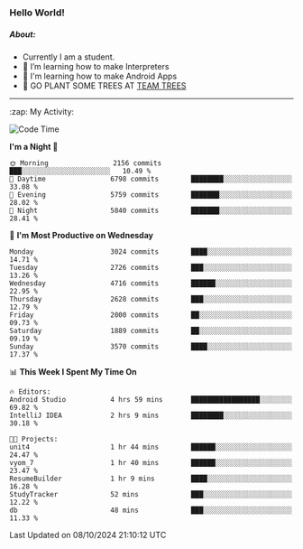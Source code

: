 ### Hello World!

##### About:
- Currently I am a student.
- 🌱 I’m learning how to make Interpreters
- 🌱 I'm learning how to make Android Apps
- 🌱 GO PLANT SOME TREES AT [TEAM TREES](https://teamtrees.org/)

---
  <summary>:zap: My Activity:</summary>
  
<!--START_SECTION:waka-->
![Code Time](http://img.shields.io/badge/Code%20Time-1%2C494%20hrs%2020%20mins-blue)

**I'm a Night 🦉** 

```text
🌞 Morning                2156 commits        ███░░░░░░░░░░░░░░░░░░░░░░   10.49 % 
🌆 Daytime                6798 commits        ████████░░░░░░░░░░░░░░░░░   33.08 % 
🌃 Evening                5759 commits        ███████░░░░░░░░░░░░░░░░░░   28.02 % 
🌙 Night                  5840 commits        ███████░░░░░░░░░░░░░░░░░░   28.41 % 
```
📅 **I'm Most Productive on Wednesday** 

```text
Monday                   3024 commits        ████░░░░░░░░░░░░░░░░░░░░░   14.71 % 
Tuesday                  2726 commits        ███░░░░░░░░░░░░░░░░░░░░░░   13.26 % 
Wednesday                4716 commits        ██████░░░░░░░░░░░░░░░░░░░   22.95 % 
Thursday                 2628 commits        ███░░░░░░░░░░░░░░░░░░░░░░   12.79 % 
Friday                   2000 commits        ██░░░░░░░░░░░░░░░░░░░░░░░   09.73 % 
Saturday                 1889 commits        ██░░░░░░░░░░░░░░░░░░░░░░░   09.19 % 
Sunday                   3570 commits        ████░░░░░░░░░░░░░░░░░░░░░   17.37 % 
```


📊 **This Week I Spent My Time On** 

```text
🔥 Editors: 
Android Studio           4 hrs 59 mins       █████████████████░░░░░░░░   69.82 % 
IntelliJ IDEA            2 hrs 9 mins        ████████░░░░░░░░░░░░░░░░░   30.18 % 

🐱‍💻 Projects: 
unit4                    1 hr 44 mins        ██████░░░░░░░░░░░░░░░░░░░   24.47 % 
vyom_7                   1 hr 40 mins        ██████░░░░░░░░░░░░░░░░░░░   23.47 % 
ResumeBuilder            1 hr 9 mins         ████░░░░░░░░░░░░░░░░░░░░░   16.28 % 
StudyTracker             52 mins             ███░░░░░░░░░░░░░░░░░░░░░░   12.22 % 
db                       48 mins             ███░░░░░░░░░░░░░░░░░░░░░░   11.33 % 
```


 Last Updated on 08/10/2024 21:10:12 UTC
<!--END_SECTION:waka-->
